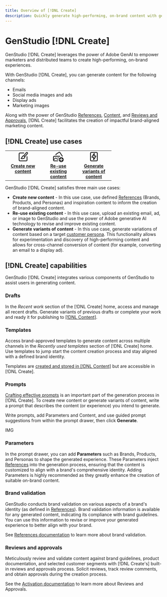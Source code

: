 ```yaml
---
title: Overview of [!DNL Create]
description: Quickly generate high-performing, on-brand content with generative AI in GenStudio [!DNL Create].
---
```


# GenStudio [!DNL Create]

GenStudio [!DNL Create] leverages the power of Adobe GenAI to empower marketers and distributed teams to create high-performing, on-brand experiences.

With GenStudio [!DNL Create], you can generate content for the following channels:

* Emails
* Social media images and ads
* Display ads
* Marketing images

Along with the power of GenStudio [References](/help/user-guide/references/overview.md), [Content](/help/user-guide/content/overview.md), and [Reviews and Approvals](/help/user-guide/activation/review-process.md), [!DNL Create] facilitates the creation of impactful brand-aligned marketing content.

## [!DNL Create] use cases

<table style="table-layout:fixed">
<tr style="border: 0;">
   <td align="center" valign="top" width="100">
      <a href="../create/overview.md">
      <img alt="Create new content" src="../../assets/icons/icon-create.svg" width="35">
      </a>
      <div>
         <a href="../content/overview.md">
         <strong>Create new content</strong>
         </a>
      </div>
   </td>
   <td align="center" valign="top" width="100">
      <a href="../create/overview.md">
      <img alt="Re-use existing content" src="../../assets/icons/icon-addContent.svg" width="35">
      </a>
      <div>
         <a href="../create/overview.md">
         <strong>Re-use existing content</strong>
         </a>
      </div>
   </td>
   <td align="center" valign="top" width="100">
      <a href="../create/overview.md">
      <img alt="Generate variants of content" src="../../assets/icons/icon-template.svg" width="35">
      </a>
      <div>
         <a href="../create/overview.md">
         <strong>Generate variants of content</strong>
         </a>
      </div>
   </td>
</tr>
</table>

GenStudio [!DNL Create] satisfies three main use cases:

* **Create new content** - In this use case, use defined [References](/help/user-guide/references/overview.md) (Brands, Products, and Personas) and inspiration content to inform the creation of brand-aligned content.
* **Re-use existing content** - In this use case, upload an existing email, ad, or image to GenStudio and use the power of Adobe generative AI technology to revise and improve existing content.
* **Generate variants of content** - In this use case, generate variations of content based on a target [customer persona](/help/user-guide/references/personas.md). This functionality allows for experimentation and discovery of high-performing content and allows for cross-channel conversion of content (for example, converting an email to a display ad).

## [!DNL Create] capabilities

GenStudio [!DNL Create] integrates various components of GenStudio to assist users in generating content.

### Drafts

In the _Recent work_ section of the [!DNL Create] home, access and manage all recent drafts. Generate variants of previous drafts or complete your work and ready it for publishing to [[!DNL Content]](/help/user-guide/content/overview.md).

### Templates

Access brand-approved templates to generate content across multiple channels in the _Recently used templates_ section of [!DNL Create] home. Use templates to jump start the content creation process and stay aligned with a defined brand identity.

Templates are [created and stored in [!DNL Content]](/help/user-guide/content/overview.md) but are accessible in [!DNL Create].

### Prompts

[Crafting effective prompts](/help/user-guide/effective-prompts.md) is an important part of the generation process in [!DNL Create]. To create new content or generate variants of content, write a prompt that describes the content (or experience) you intend to generate.

Write prompts, add Parameters and Content, and use guided prompt suggestions from within the prompt drawer, then click **Generate**.

IMG

### Parameters

In the prompt drawer, you can add **Parameters** such as Brands, Products, and Personas to shape the generated experience. These Parameters inject [References](/help/user-guide/references/overview.md) into the generation process, ensuring that the content is customized to align with a brand's comprehensive identity. Adding Parameters is highly recommended as they greatly enhance the creation of suitable on-brand content.

### Brand validation

GenStudio conducts brand validation on various aspects of a brand's identity (as defined in [References](/help/user-guide/references/overview.md)). Brand validation information is available for any generated content, indicating its compliance with brand guidelines. You can use this information to revise or improve your generated experience to better align with your brand.

See [References documentation](/help/user-guide/references/overview.md) to learn more about brand validation.


### Reviews and approvals

Meticulously review and validate content against brand guidelines, product documentation, and selected customer segments with [!DNL Create's] built-in reviews and approvals process. Solicit reviews, track review comments, and obtain approvals during the creation process.

See the [Activation documentation](/help/user-guide/activation/review-process.md) to learn more about Reviews and Approvals.

<!-- ### Anatomy of an email experience

## Prerequisites for using Create -->
